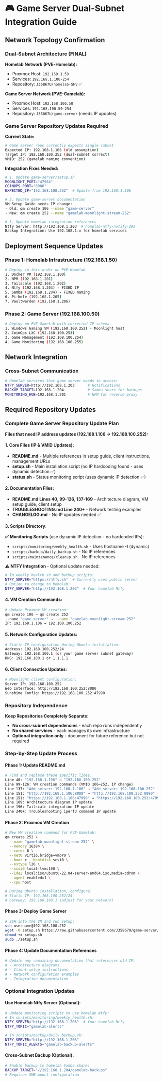 # 🎮 Game Server Dual-Subnet Integration Guide

## Network Topology Confirmation

### **Dual-Subnet Architecture (FINAL)**

**Homelab Network (PVE-Homelab):**
- Proxmox Host: `192.168.1.50`
- Services: `192.168.1.100-254`
- Repository: `J35867U/homelab-SHV` ✅

**Game Server Network (PVE-Gamelab):**
- Proxmox Host: `192.168.100.50` 
- Services: `192.168.100.50-254`
- Repository: `J35867U/game-server` (needs IP updates)

### **Game Server Repository Updates Required**

**Current State:**
```bash
# Game server repo currently expects single subnet
Expected IP: 192.168.1.106 (old assumption)
Target IP: 192.168.100.252 (dual-subnet correct)
VMID: 252 (gamelab naming convention)
```

**Integration Fixes Needed:**
```bash
# 1. Update game-server/setup.sh 
MOONLIGHT_PORT="47984"
COINOPS_PORT="8080"
EXPECTED_IP="192.168.100.252"  # Update from 192.168.1.106

# 2. Update game-server documentation
VM Setup Guide needs IP change:
- Old: qm create 106 --name "game-server" 
- New: qm create 252 --name "gamelab-moonlight-stream-252"

# 3. Update homelab integration references
Ntfy Server: http://192.168.1.203  # homelab-ntfy-notify-203
Backup Integration: Use 192.168.1.x for homelab services
```

## Deployment Sequence Updates

### **Phase 1: Homelab Infrastructure (192.168.1.50)**
```bash
# Deploy in this order on PVE-Homelab
1. Docker VM (192.168.1.100) 
2. NPM (192.168.1.201) 
3. Tailscale (192.168.1.202)
4. Ntfy (192.168.1.203) - FIXED IP
5. Samba (192.168.1.204) - FIXED naming
6. Pi-hole (192.168.1.205)
7. Vaultwarden (192.168.1.206)
```

### **Phase 2: Game Server (192.168.100.50)**  
```bash
# Deploy on PVE-Gamelab with corrected IP schema
1. Windows Gaming VM (192.168.100.252) - Moonlight host
2. CoinOps LXC (192.168.100.253) 
3. Game Management (192.168.100.254)
4. Game Monitoring (192.168.100.255)
```

## Network Integration

### **Cross-Subnet Communication**
```bash
# Homelab services that game server needs to access:
NTFY_SERVER=http://192.168.1.203      # Notifications  
BACKUP_TARGET=192.168.1.204           # Samba share for backups
MONITORING_HUB=192.168.1.201          # NPM for reverse proxy
```

## Required Repository Updates

### **Complete Game Server Repository Update Plan**

**Files that need IP address updates (192.168.1.106 → 192.168.100.252):**

#### **1. Core Files (IP & VMID Updates):**
- **README.md** - Multiple references in setup guide, client instructions, management URLs
- **setup.sh** - Main installation script (no IP hardcoding found - uses dynamic detection ✅)
- **status.sh** - Status monitoring script (uses dynamic IP detection ✅)

#### **2. Documentation Files:**
- **README.md Lines 40, 99-126, 137-169** - Architecture diagram, VM setup guide, client setup
- **TROUBLESHOOTING.md Line 240+** - Network testing examples
- **CHANGELOG.md** - No IP updates needed ✅

#### **3. Scripts Directory:**
**✅ Monitoring Scripts** (use dynamic IP detection - no hardcoded IPs):
- `scripts/monitoring/weekly_health.sh` - Uses hostname -I (dynamic)
- `scripts/backup/daily_backup.sh` - No IP references
- `scripts/maintenance/cleanup.sh` - No IP references

**⚠️  NTFY Integration** - Optional update needed:
```bash
# In weekly_health.sh and backup scripts:
NTFY_SERVER="https://ntfy.sh"  # Currently uses public server
# Option to change to homelab:
NTFY_SERVER="http://192.168.1.203"  # Your homelab Ntfy
```

#### **4. VM Creation Commands:**
```bash
# Update Proxmox VM creation:
qm create 106 → qm create 252
--name "game-server" → --name "gamelab-moonlight-stream-252"
IP: 192.168.1.106 → 192.168.100.252
```

#### **5. Network Configuration Updates:**
```bash
# Static IP configuration during Ubuntu installation:
Address: 192.168.100.252/24
Gateway: 192.168.100.1 (or your game server subnet gateway)
DNS: 192.168.100.1 or 1.1.1.1
```

#### **6. Client Connection Updates:**
```bash
# Moonlight client configuration:
Server IP: 192.168.100.252
Web Interface: http://192.168.100.252:8080
Sunshine Config: https://192.168.100.252:47990
```

### **Repository Independence**

**Keep Repositories Completely Separate:**
- **No cross-subnet dependencies** - each repo runs independently
- **No shared services** - each manages its own infrastructure  
- **Optional integration only** - document for future reference but not required

### **Step-by-Step Update Process**

#### **Phase 1: Update README.md**
```bash
# Find and replace these specific lines:
Line 40: "192.168.1.106" → "192.168.100.252"
Line 99-126: VM creation commands (VMID 106→252, IP change)
Line 137: "Add server: 192.168.1.106" → "Add server: 192.168.100.252"
Line 151: "http://192.168.1.106:8080" → "http://192.168.100.252:8080"
Line 151: "https://192.168.1.106:47990" → "https://192.168.100.252:47990"
Line 169: Architecture diagram IP update
Line 196: Tailscale integration IP update
Line 240+: Troubleshooting iperf3 command IP update
```

#### **Phase 2: Proxmox VM Creation**
```bash
# New VM creation command for PVE-Gamelab:
qm create 252 \
  --name "gamelab-moonlight-stream-252" \
  --memory 16384 \
  --cores 8 \
  --net0 virtio,bridge=vmbr0 \
  --boot c --bootdisk scsi0 \
  --ostype l26 \
  --scsi0 local-lvm:100 \
  --ide2 local:iso/ubuntu-22.04-server-amd64.iso,media=cdrom \
  --agent enabled=1 \
  --cpu host

# During Ubuntu installation, configure:
# Static IP: 192.168.100.252/24
# Gateway: 192.168.100.1 (adjust for your network)
```

#### **Phase 3: Deploy Game Server**
```bash
# SSH into the VM and run setup:
ssh username@192.168.100.252
wget -O setup.sh https://raw.githubusercontent.com/J35867U/game-server/main/setup.sh
chmod +x setup.sh
sudo ./setup.sh
```

#### **Phase 4: Update Documentation References**
```bash
# Update any remaining documentation that references old IP:
# - Architecture diagrams
# - Client setup instructions  
# - Network configuration examples
# - Integration documentation
```

### **Optional Integration Updates**

#### **Use Homelab Ntfy Server (Optional):**
```bash
# Update monitoring scripts to use homelab Ntfy:
# In scripts/monitoring/weekly_health.sh:
NTFY_SERVER="http://192.168.1.203"  # Your homelab Ntfy
NTFY_TOPIC="gamelab-alerts"

# In scripts/backup/daily_backup.sh:
NTFY_SERVER="http://192.168.1.203"
NTFY_TOPIC_ALERTS="gamelab-backup-alerts"
```

#### **Cross-Subnet Backup (Optional):**
```bash
# Enable backup to homelab Samba share:
BACKUP_TARGET="//192.168.1.204/gamelab-backups"
# Requires SMB mount configuration
```